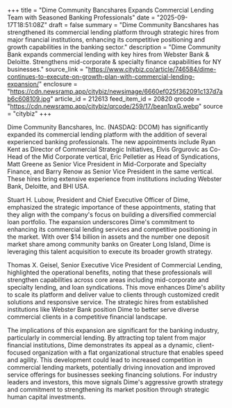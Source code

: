 +++
title = "Dime Community Bancshares Expands Commercial Lending Team with Seasoned Banking Professionals"
date = "2025-09-17T18:51:08Z"
draft = false
summary = "Dime Community Bancshares has strengthened its commercial lending platform through strategic hires from major financial institutions, enhancing its competitive positioning and growth capabilities in the banking sector."
description = "Dime Community Bank expands commercial lending with key hires from Webster Bank & Deloitte. Strengthens mid-corporate & specialty finance capabilities for NY businesses."
source_link = "https://www.citybiz.co/article/746584/dime-continues-to-execute-on-growth-plan-with-commercial-lending-expansion/"
enclosure = "https://cdn.newsramp.app/citybiz/newsimage/6660ef025f362091c137d7ab6c608109.jpg"
article_id = 212613
feed_item_id = 20820
qrcode = "https://cdn.newsramp.app/citybiz/qrcode/259/17/bean1pxG.webp"
source = "citybiz"
+++

<p>Dime Community Bancshares, Inc. (NASDAQ: DCOM) has significantly expanded its commercial lending platform with the addition of several experienced banking professionals. The new appointments include Ryan Kent as Director of Commercial Strategic Initiatives, Elvis Grgurovic as Co-Head of the Mid Corporate vertical, Eric Pelletier as Head of Syndications, Matt Greene as Senior Vice President in Mid-Corporate and Specialty Finance, and Barry Renow as Senior Vice President in the same vertical. These hires bring extensive experience from institutions including Webster Bank, Deloitte, and BHI USA.</p><p>Stuart H. Lubow, President and Chief Executive Officer of Dime, emphasized the strategic importance of these appointments, stating that they align with the company's focus on building a diversified commercial loan portfolio. The expansion underscores Dime's commitment to enhancing its commercial lending services and competitive positioning in the market. With over $14 billion in assets and the number one deposit market share among community banks on Greater Long Island, Dime is leveraging this talent acquisition to execute its broader growth strategy.</p><p>Thomas X. Geisel, Senior Executive Vice President of Commercial Lending, highlighted the operational benefits, noting that these professionals will strengthen capabilities across core areas including mid-corporate and specialty lending, and loan syndications. This move enhances Dime's ability to scale its platform and deliver value to clients through customized credit solutions and responsive service. The strategic hires from established institutions like Webster Bank position Dime to better serve diverse commercial clients in a competitive financial landscape.</p><p>The implications of this expansion are significant for the banking industry, particularly in commercial lending. By attracting top talent from major financial institutions, Dime demonstrates its appeal as a dynamic, client-focused organization with a flat organizational structure that enables speed and agility. This development could lead to increased competition in commercial lending markets, potentially driving innovation and improved service offerings for businesses seeking financing solutions. For industry leaders and investors, this move signals Dime's aggressive growth strategy and commitment to strengthening its market position through strategic human capital investments.</p>